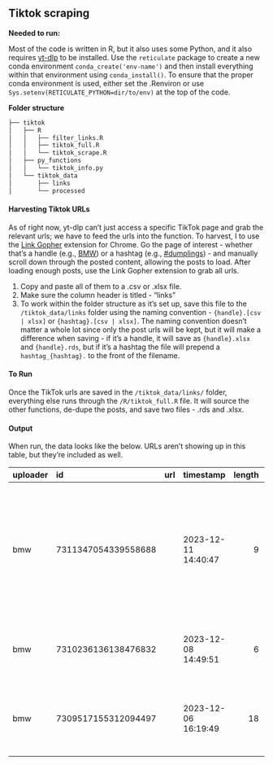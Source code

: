 
<!-- README.md is generated from README.Rmd. Please edit that file -->

## Tiktok scraping

**Needed to run:**

Most of the code is written in R, but it also uses some Python, and it
also requires [yt-dlp](https://github.com/yt-dlp/yt-dlp) to be
installed. Use the `reticulate` package to create a new conda
environment `conda_create('env-name')` and then install everything
within that environment using `conda_install()`. To ensure that the
proper conda environment is used, either set the .Renviron or use
`Sys.setenv(RETICULATE_PYTHON=dir/to/env)` at the top of the code.

**Folder structure**

``` r
├── tiktok
│   ├── R
│   │   ├── filter_links.R
│   │   ├── tiktok_full.R
│   │   └── tiktok_scrape.R
│   ├── py_functions
│   │   └── tiktok_info.py
│   └── tiktok_data
│       ├── links
│       └── processed
```

#### Harvesting Tiktok URLs

As of right now, yt-dlp can’t just access a specific TikTok page and
grab the relevant urls; we have to feed the urls into the function. To
harvest, I to use the [Link
Gopher](https://chrome.google.com/webstore/detail/link-gopher/bpjdkodgnbfalgghnbeggfbfjpcfamkf)
extension for Chrome. Go the page of interest - whether that’s a handle
(e.g., [BMW](https://www.tiktok.com/@bmw?lang=en)) or a hashtag (e.g.,
[\#dumplings](https://www.tiktok.com/search?q=%23dumplings)) - and
manually scroll down through the posted content, allowing the posts to
load. After loading enough posts, use the Link Gopher extension to grab
all urls.

1.  Copy and paste all of them to a .csv or .xlsx file.
2.  Make sure the column header is titled - “links”
3.  To work within the folder structure as it’s set up, save this file
    to the `/tiktok_data/links` folder using the naming convention -
    `{handle}.[csv | xlsx]` or `{hashtag}.[csv | xlsx]`. The naming
    convention doesn’t matter a whole lot since only the post urls will
    be kept, but it will make a difference when saving - if it’s a
    handle, it will save as `{handle}.xlsx` and `{handle}.rds`, but if
    it’s a hashtag the file will prepend a `hashtag_{hashtag}.` to the
    front of the filename.

#### To Run

Once the TikTok urls are saved in the `/tiktok_data/links/` folder,
everything else runs through the `/R/tiktok_full.R` file. It will source
the other functions, de-dupe the posts, and save two files - .rds and
.xlsx.

#### Output

When run, the data looks like the below. URLs aren’t showing up in this
table, but they’re included as well.

<table>
<thead>
<tr>
<th style="text-align:left;">
uploader
</th>
<th style="text-align:left;">
id
</th>
<th style="text-align:left;">
url
</th>
<th style="text-align:left;">
timestamp
</th>
<th style="text-align:right;">
length
</th>
<th style="text-align:left;">
post_text
</th>
<th style="text-align:right;">
view_count
</th>
<th style="text-align:right;">
like_count
</th>
<th style="text-align:right;">
repost_count
</th>
<th style="text-align:right;">
comment_count
</th>
<th style="text-align:left;">
music_artist
</th>
<th style="text-align:left;">
music_track
</th>
<th style="text-align:left;">
download_url
</th>
<th style="text-align:left;">
hashtags
</th>
<th style="text-align:left;">
at_mentions
</th>
</tr>
</thead>
<tbody>
<tr>
<td style="text-align:left;">
bmw
</td>
<td style="text-align:left;">
7311347054339558688
</td>
<td style="text-align:left;">
<https://www.tiktok.com/@6811960716250203142/video/7311347054339558688>
</td>
<td style="text-align:left;">
2023-12-11 14:40:47
</td>
<td style="text-align:right;">
9
</td>
<td style="text-align:left;">
The i7 is a paid actor \#BMWi7 \#carsoftiktok \#ThisIsForwardism
\#bmwlove \#fy The \#BMW i7 xDrive60: Power consumption/100 km, CO2
emission/km, weighted comb.: 19.6–18.4 kWh, 0 g. Electric range: 590–625
km. According to WLTP, b.mw/Further_Info.
</td>
<td style="text-align:right;">
10426
</td>
<td style="text-align:right;">
847
</td>
<td style="text-align:right;">
0
</td>
<td style="text-align:right;">
20
</td>
<td style="text-align:left;">
Tiktok / IG strategy 🚀
</td>
<td style="text-align:left;">
original sound
</td>
<td style="text-align:left;">
<https://v16m-us.tiktokcdn.com/76ed922db436aac6b03a496e6a38137f/65780fe6/video/tos/useast2a/tos-useast2a-ve-0068c001-euttp/oQyRI3rCABitSolYiHwAPi91fhnpFEuII4uv0I/?a=1180&ch=0&cr=13&dr=0&lr=all&cd=0%7C0%7C0%7C&cv=1&br=952&bt=476&bti=OHYpOTY0Zik3OjlmOm01MzE6ZDQ0MDo%3D&cs=2&ds=4&ft=iueGFy7oZZv0PD1MuK2xg9wEYQmYkEeC~&mime_type=video_mp4&qs=15&rc=OjM6NTpoZmc3aTU1O2c6aEBpM2V3ZW85cjhrbzMzZjczM0BfNTE0NWM2NTIxXmFgNjNhYSNlMmkxMmQ0cm9gLS1kMWNzcw%3D%3D&l=202312120146340B58A398BD8AA512D3F9&btag=e00088000&cc=24>
</td>
<td style="text-align:left;">
\#BMWi7 , \#carsoftiktok , \#ThisIsForwardism, \#bmwlove , \#fy , \#BMW
</td>
<td style="text-align:left;">
</td>
</tr>
<tr>
<td style="text-align:left;">
bmw
</td>
<td style="text-align:left;">
7310236136138476832
</td>
<td style="text-align:left;">
<https://www.tiktok.com/@6811960716250203142/video/7310236136138476832>
</td>
<td style="text-align:left;">
2023-12-08 14:49:51
</td>
<td style="text-align:right;">
6
</td>
<td style="text-align:left;">
A NEUE vision is in sight 💛 100% Electric.  \#THEVisionNeueKlasse
\#TheNeueNew \#bmwlive \#FutureMobility \#fy
</td>
<td style="text-align:right;">
67262
</td>
<td style="text-align:right;">
5514
</td>
<td style="text-align:right;">
46
</td>
<td style="text-align:right;">
171
</td>
<td style="text-align:left;">
Lofuu & Shiloh Dynasty & dprk
</td>
<td style="text-align:left;">
love song (hesitations) (sped up)
</td>
<td style="text-align:left;">
<https://v19-us.tiktokcdn.com/34927f23b8d3090dfba279d16f5eaf2e/65780fe4/video/tos/useast2a/tos-useast2a-ve-0068-euttp/oglheLGTjIGM4I9VemIQYoEAWHegtsHB5KegS7/?a=1180&ch=0&cr=13&dr=0&lr=all&cd=0%7C0%7C0%7C&cv=1&br=574&bt=287&bti=OHYpOTY0Zik3OjlmOm01MzE6ZDQ0MDo%3D&cs=2&ds=4&ft=iueGFy7oZZv0PD1XuK2xg9wEYQmYkEeC~&mime_type=video_mp4&qs=15&rc=O2Q2OzVkNWc6OWU7ZDlpOEBpMzw0OHU5cjVsbzMzZjczM0AuLTM2XzMwNjUxNDMxX2AvYSM1cmQxMmRrbm1gLS1kMWNzcw%3D%3D&l=20231212014636B4BF297CC7517B13D88D&btag=e00088000&cc=25>
</td>
<td style="text-align:left;">
\#THEVisionNeueKlasse, \#TheNeueNew , \#bmwlive , \#FutureMobility ,
\#fy
</td>
<td style="text-align:left;">
</td>
</tr>
<tr>
<td style="text-align:left;">
bmw
</td>
<td style="text-align:left;">
7309517155312094497
</td>
<td style="text-align:left;">
<https://www.tiktok.com/@6811960716250203142/video/7309517155312094497>
</td>
<td style="text-align:left;">
2023-12-06 16:19:49
</td>
<td style="text-align:right;">
18
</td>
<td style="text-align:left;">
The perfect way to unwind 🧘 \#BMWRepost (IG: mr.sharknose) \#BMWlove
\#carsoftiktok \#BMWClassic \#BMW \#fy
</td>
<td style="text-align:right;">
52585
</td>
<td style="text-align:right;">
3470
</td>
<td style="text-align:right;">
23
</td>
<td style="text-align:right;">
52
</td>
<td style="text-align:left;">
lolayounggg
</td>
<td style="text-align:left;">
Conceited
</td>
<td style="text-align:left;">
<https://v19-us.tiktokcdn.com/ff32fe6fda4a8d907d3a8a159275063e/65780ff2/video/tos/useast2a/tos-useast2a-ve-0068c001-euttp/o87CENyDdB1wSAC49IqwvWIQiBXiZEn6T0CNq/?a=1180&ch=0&cr=13&dr=0&lr=all&cd=0%7C0%7C0%7C&cv=1&br=2376&bt=1188&bti=OHYpOTY0Zik3OjlmOm01MzE6ZDQ0MDo%3D&cs=2&ds=4&ft=iueGFy7oZZv0PD1w0K2xg9wEYQmYkEeC~&mime_type=video_mp4&qs=15&rc=aTwzPDw3aDM3O2hkaDQ7M0BpajYzZHI5cnQ8bzMzZjczM0BjLS02Xi5gNjQxYTZhM141YSNubmUuMmRrb2xgLS1kMWNzcw%3D%3D&l=20231212014638FD544B02417B05136C82&btag=e00088000&cc=25>
</td>
<td style="text-align:left;">
\#BMWRepost , \#BMWlove , \#carsoftiktok, \#BMWClassic , \#BMW , \#fy
</td>
<td style="text-align:left;">
</td>
</tr>
</tbody>
</table>
